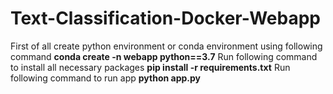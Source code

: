 # Text-Classification-Docker-Webapp
First of all create python environment or conda environment using following command
                 **conda create -n webapp python==3.7**
Run following command to install all necessary packages
                 **pip install -r requirements.txt**
Run following command to run app
                 **python app.py**
